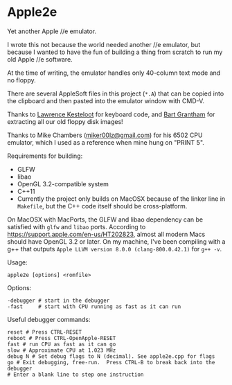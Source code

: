 # Apple2e

Yet another Apple //e emulator.

I wrote this not because the world needed another //e emulator, but because I wanted to have the fun of building a thing from scratch to run my old Apple //e software.

At the time of writing, the emulator handles only 40-column text mode and no floppy.

There are several AppleSoft files in this project (`*.A`) that can be copied into the clipboard and then pasted into the emulator window with CMD-V.

Thanks to [Lawrence Kesteloot](http://github.com/lkesteloot) for keyboard code, and [Bart Grantham](http://github.com/bartgrantham) for extracting all our old floppy disk images!

Thanks to Mike Chambers (miker00lz@gmail.com) for his 6502 CPU emulator, which I used as a reference when mine hung on "PRINT 5".

Requirements for building:

* GLFW
* libao
* OpenGL 3.2-compatible system
* C++11
* Currently the project only builds on MacOSX because of the linker line in `Makefile`, but the C++ code itself should be cross-platform.

On MacOSX with MacPorts, the GLFW and libao dependency can be satisfied with `glfw` and `libao` ports.  According to https://support.apple.com/en-us/HT202823, almost all modern Macs should have OpenGL 3.2 or later.  On my machine, I've been compiling with a g++ that outputs `Apple LLVM version 8.0.0 (clang-800.0.42.1)` for `g++ -v`.

Usage:

    apple2e [options] <romfile>

Options:

    -debugger # start in the debugger
    -fast     # start with CPU running as fast as it can run

Useful debugger commands:

    reset # Press CTRL-RESET
    reboot # Press CTRL-OpenApple-RESET
    fast # run CPU as fast as it can go
    slow # Approximate CPU at 1.023 MHz
    debug N # Set debug flags to N (decimal). See apple2e.cpp for flags
    go # Exit debugging, free-run.  Press CTRL-B to break back into the debugger
    # Enter a blank line to step one instruction

